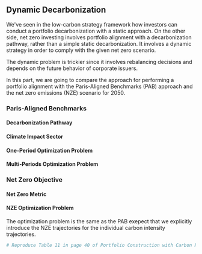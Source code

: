 ## Dynamic Decarbonization

We've seen in the low-carbon strategy framework how investors can conduct a portfolio decarbonization with a static approach. On the other side, net zero investing involves portfolio alignment with a decarbonization pathway, rather than a simple static decarbonization. It involves a dynamic strategy in order to comply with the given net zero scenario.

The dynamic problem is trickier since it involves rebalancing decisions and depends on the future behavior of corporate issuers. 

In this part, we are going to compare the approach for performing a portfolio alignment with the Paris-Aligned Benchmarks (PAB) approach and the net zero emissions (NZE) scenario for 2050.

### Paris-Aligned Benchmarks

#### Decarbonization Pathway 

#### Climate Impact Sector

#### One-Period Optimization Problem

#### Multi-Periods Optimization Problem

### Net Zero Objective 

#### Net Zero Metric

#### NZE Optimization Problem

The optimization problem is the same as the PAB exepect that we explicitly introduce the NZE trajectories for the individual carbon intensity trajectories.

```Python
# Reproduce Table 11 in page 40 of Portfolio Construction with Carbon Risk
```
